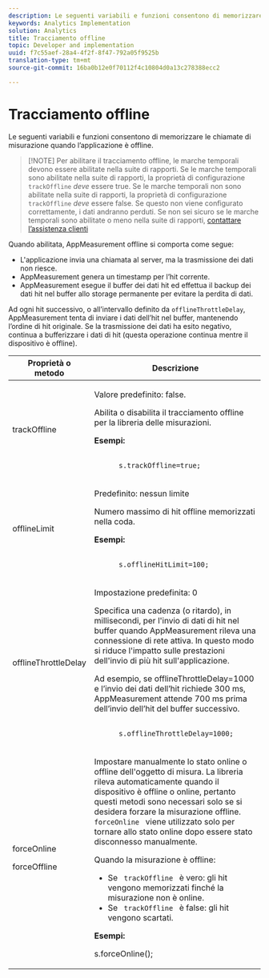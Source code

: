 ```yaml
---
description: Le seguenti variabili e funzioni consentono di memorizzare le chiamate di misurazione quando l’applicazione è offline.
keywords: Analytics Implementation
solution: Analytics
title: Tracciamento offline
topic: Developer and implementation
uuid: f7c55aef-28a4-4f2f-8f47-792a05f9525b
translation-type: tm+mt
source-git-commit: 16ba0b12e0f70112f4c10804d0a13c278388ecc2

---
```



# Tracciamento offline

Le seguenti variabili e funzioni consentono di memorizzare le chiamate di misurazione quando l’applicazione è offline.

> [!NOTE] Per abilitare il tracciamento offline, le marche temporali devono essere abilitate nella suite di rapporti. Se le marche temporali sono abilitate nella suite di rapporti, la proprietà di configurazione `trackOffline` *deve* essere true. Se le marche temporali non sono abilitate nella suite di rapporti, la proprietà di configurazione `trackOffline` *deve* essere false. Se questo non viene configurato correttamente, i dati andranno perduti. Se non sei sicuro se le marche temporali sono abilitate o meno nella suite di rapporti, [contattare l’assistenza clienti](https://helpx.adobe.com/contact/enterprise-support.ec.html#analytics)

Quando abilitata, AppMeasurement offline si comporta come segue:

* L'applicazione invia una chiamata al server, ma la trasmissione dei dati non riesce.
* AppMeasurement genera un timestamp per l’hit corrente.
* AppMeasurement esegue il buffer dei dati hit ed effettua il backup dei dati hit nel buffer allo storage permanente per evitare la perdita di dati.

Ad ogni hit successivo, o all’intervallo definito da `offlineThrottleDelay`, AppMeasurement tenta di inviare i dati dell’hit nel buffer, mantenendo l’ordine di hit originale. Se la trasmissione dei dati ha esito negativo, continua a bufferizzare i dati di hit (questa operazione continua mentre il dispositivo è offline).

<table id="table_E8FD8C89025C4E819FE2FEBC7A78984D"> 
 <thead> 
  <tr> 
   <th colname="col1" class="entry"> Proprietà o metodo </th> 
   <th colname="col2" class="entry"> Descrizione </th> 
  </tr> 
 </thead>
 <tbody> 
  <tr> 
   <td colname="col1"> <p>trackOffline </p> </td> 
   <td colname="col2"> <p>Valore predefinito: false. </p> <p>Abilita o disabilita il tracciamento offline per la libreria delle misurazioni. </p> <p> <b>Esempi:</b> </p> 
    <code class="syntax c">
      s.trackOffline=true; 
    </code> </td> 
  </tr> 
  <tr> 
   <td colname="col1"> <p>offlineLimit </p> </td> 
   <td colname="col2"> <p> Predefinito: nessun limite </p> <p>Numero massimo di hit offline memorizzati nella coda. </p> <p> <b>Esempi:</b> </p> 
    <code class="syntax c">
      s.offlineHitLimit=100; 
    </code> </td> 
  </tr> 
  <tr> 
   <td colname="col1"> <p>offlineThrottleDelay </p> </td> 
   <td colname="col2"> <p>Impostazione predefinita: 0 </p> <p>Specifica una cadenza (o ritardo), in millisecondi, per l'invio di dati di hit nel buffer quando AppMeasurement rileva una connessione di rete attiva. In questo modo si riduce l'impatto sulle prestazioni dell'invio di più hit sull'applicazione. </p> <p>Ad esempio, se offlineThrottleDelay=1000 e l’invio dei dati dell’hit richiede 300 ms, AppMeasurement attende 700 ms prima dell’invio dell’hit del buffer successivo. </p> 
    <code class="syntax c">
      s.offlineThrottleDelay=1000; 
    </code> </td> 
  </tr> 
  <tr> 
   <td colname="col1"> <p>forceOnline </p> <p>forceOffline </p> </td> 
   <td colname="col2"> <p>  Impostare manualmente lo stato online o offline dell'oggetto di misura. La libreria rileva automaticamente quando il dispositivo è offline o online, pertanto questi metodi sono necessari solo se si desidera forzare la misurazione offline. <code> forceOnline </code> viene utilizzato solo per tornare allo stato online dopo essere stato disconnesso manualmente. </p> <p>Quando la misurazione è offline: </p> 
    <ul id="ul_5A9CFD2968F64F938652C1D779EB7589"> 
     <li id="li_AF074C55DFED4DC8BD8CF3D25805040C"> Se <code> trackOffline </code> è vero: gli hit vengono memorizzati finché la misurazione non è online. </li> 
     <li id="li_6A623377462548DB97C31654EADCFAF3"> Se <code> trackOffline </code> è false: gli hit vengono scartati. </li> 
    </ul> <p> <b>Esempi:</b> </p> 
    

s.forceOnline();
</code> </td>
</tr> 
 </tbody> 
</table>
